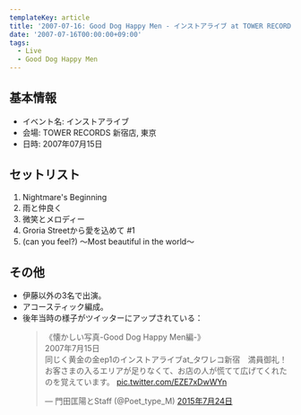 ```yaml
---
templateKey: article
title: '2007-07-16: Good Dog Happy Men - インストアライブ at TOWER RECORDS 新宿店'
date: '2007-07-16T00:00:00+09:00'
tags:
  - Live
  - Good Dog Happy Men
---
```

## 基本情報

* イベント名: インストアライブ
* 会場: TOWER RECORDS 新宿店, 東京
* 日時: 2007年07月15日

## セットリスト

1. Nightmare's Beginning
2. 雨と仲良く
3. 微笑とメロディー
4. Groria Streetから愛を込めて #1
5. (can you feel?) ～Most beautiful in the world～

## その他

* 伊藤以外の3名で出演。
* アコースティック編成。
* 後年当時の様子がツイッターにアップされている：<blockquote class="twitter-tweet" data-lang="ja"><p lang="ja" dir="ltr">《懐かしい写真-Good Dog Happy Men編-》<br>2007年7月15日<br>同じく黄金の金ep1のインストアライブat_タワレコ新宿　満員御礼！<br>お客さまの入るエリアが足りなくて、お店の人が慌てて広げてくれたのを覚えています。 <a href="http://t.co/EZE7xDwWYn">pic.twitter.com/EZE7xDwWYn</a></p>&mdash; 門田匡陽とStaff (@Poet_type_M) <a href="https://twitter.com/Poet_type_M/status/624612017333075968">2015年7月24日</a></blockquote>
<script async src="//platform.twitter.com/widgets.js" charset="utf-8"></script>
